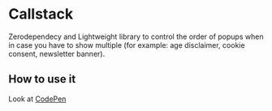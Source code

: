 
# Callstack

Zerodependecy and Lightweight library to control the order of popups when in case you have to show multiple (for example: age disclaimer, cookie consent, newsletter banner).

## How to use it

Look at [CodePen](https://codepen.io/albinvlc/pen/BaGyPzL)
